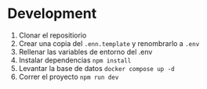 # Development
1. Clonar el repositiorio
2. Crear una copia del ```.enn.template``` y renombrarlo a ```.env```
3. Rellenar las variables de entorno del .env
4. Instalar dependencias ```npm install```
5. Levantar la base de datos ```docker compose up -d```
6. Correr el proyecto ```npm run dev```